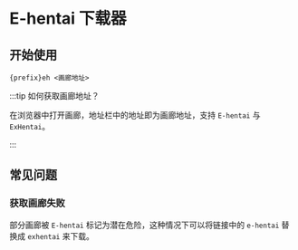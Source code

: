 # E-hentai 下载器

## 开始使用

```text
{prefix}eh <画廊地址>
```

:::tip 如何获取画廊地址？

在浏览器中打开画廊，地址栏中的地址即为画廊地址，支持 `E-hentai` 与 `ExHentai`。

:::

## 常见问题

### 获取画廊失败

部分画廊被 `E-hentai` 标记为潜在危险，这种情况下可以将链接中的 `e-hentai` 替换成 `exhentai` 来下载。
